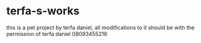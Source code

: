 # terfa-s-works
this is a pet project by terfa daniel, all modifications to it should be with the permission of terfa daniel 08093455216
